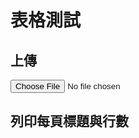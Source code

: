 # 表格測試

<script src="https://unpkg.com/xlsx/dist/xlsx.full.min.js"></script>
<script src="https://cdn.jsdelivr.net/npm/chart.js"></script>

## 上傳
<div id="upload-file">
<input type="file" id="xlsxFile" accept=".xlsx" onchange="uploadAndParseFile()">
</div>

## 列印每頁標題與行數
<div id="worksheetsInfo"></div>

<script>
    {% include uploadFile.js %}
    {% include ParseXLSX.js %}

    function uploadAndParseFile() {
        const workbook = uploadFile('xlsxFile');
        const worksheets = parseXLSX(workbook);
        
        const worksheetsInfoDiv = document.getElementById('worksheetsInfo');
        worksheetsInfoDiv.innerHTML = '';  // Clear previous content

        worksheets.forEach(worksheet => {
            // Display the worksheet's title and row count
            const p = document.createElement('p');
            p.textContent = 'Title: ' + worksheet.name + ', Row Count: ' + worksheet.rowCount;
            worksheetsInfoDiv.appendChild(p);
        });
    }
</script>